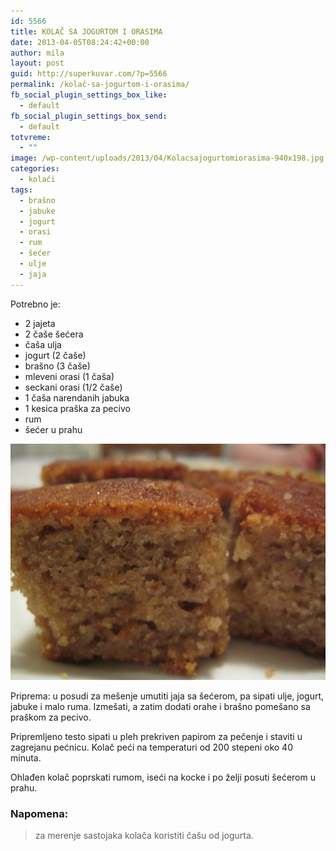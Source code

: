 ```yaml
---
id: 5566
title: KOLAČ SA JOGURTOM I ORASIMA
date: 2013-04-05T08:24:42+00:00
author: mila
layout: post
guid: http://superkuvar.com/?p=5566
permalink: /kolač-sa-jogurtom-i-orasima/
fb_social_plugin_settings_box_like:
  - default
fb_social_plugin_settings_box_send:
  - default
totvreme:
  - ""
image: /wp-content/uploads/2013/04/Kolacsajogurtomiorasima-940x198.jpg
categories:
  - kolači
tags:
  - brašno
  - jabuke
  - jogurt
  - orasi
  - rum
  - šećer
  - ulje
  - jaja
---
```

Potrebno je:

  * 2 jajeta
  * 2 čaše šećera
  * čaša ulja
  * jogurt (2 čaše)
  * brašno (3 čaše)
  * mleveni orasi (1 čaša)
  * seckani orasi (1/2 čaše)
  * 1 čaša narendanih jabuka
  * 1 kesica praška za pecivo
  * rum
  * šećer u prahu

![Kolač sa jogurtom i orasima](/wp-content/uploads/2013/04/Kolacsajogurtomiorasima-1024x768.jpg)

Priprema: u posudi za mešenje umutiti jaja sa šećerom, pa sipati ulje, jogurt, jabuke i malo ruma. Izmešati, a zatim dodati orahe i brašno pomešano sa praškom za pecivo.

Pripremljeno testo sipati u pleh prekriven papirom za pečenje i staviti u zagrejanu pećnicu. Kolač peći na temperaturi od 200 stepeni oko 40 minuta.

Ohlađen kolač poprskati rumom, iseći na kocke i po želji posuti šećerom u prahu.

### Napomena:
> za merenje sastojaka kolača koristiti čašu od jogurta.